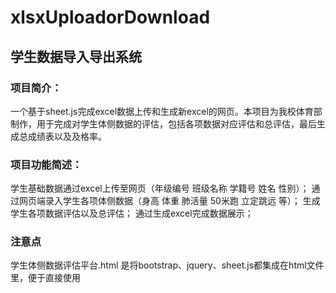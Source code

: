 # xlsxUploadorDownload
## 学生数据导入导出系统
### 项目简介：
一个基于sheet.js完成excel数据上传和生成新excel的网页。本项目为我校体育部制作，用于完成对学生体侧数据的评估，包括各项数据对应评估和总评估，最后生成总成绩表以及及格率。
### 项目功能简述：
学生基础数据通过excel上传至网页（年级编号 班级名称 学籍号 姓名 性别）；
通过网页端录入学生各项体侧数据（身高 体重 肺活量 50米跑 立定跳远 等）；
生成学生各项数据评估以及总评估；
通过生成excel完成数据展示；


### 注意点
学生体侧数据评估平台.html 是将bootstrap、jquery、sheet.js都集成在html文件里，便于直接使用
